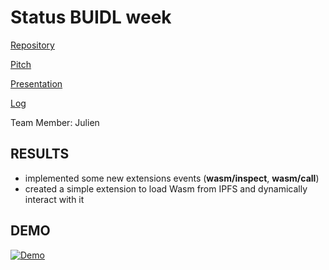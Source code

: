 # Status BUIDL week

[Repository](https://github.com/jeluard/buidl-week)

[Pitch](https://github.com/jeluard/buidl-week/blob/master/pitch.md)

[Presentation](https://github.com/jeluard/buidl-week/blob/master/presentation.md)

[Log](https://github.com/jeluard/buidl-week/blob/master/log.md)

Team Member: Julien

## RESULTS

- implemented some new extensions events (**wasm/inspect**, **wasm/call**)
- created a simple extension to load Wasm from IPFS and dynamically interact with it

## DEMO

[![Demo](https://img.youtube.com/vi/VID/TOfmJmiFCx8.jpg)](https://www.youtube.com/watch?v=TOfmJmiFCx8 "Demo")

